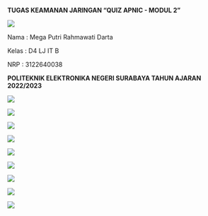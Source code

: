 ﻿**TUGAS                   KEAMANAN JARINGAN “QUIZ APNIC - MODUL 2”** 

![](image/Aspose.Words.80fe4a67-463d-4513-af96-b8237b2b7a95.001.png)

Nama : Mega Putri Rahmawati Darta 

Kelas : D4 LJ IT B 

NRP  : 3122640038 

**POLITEKNIK ELEKTRONIKA NEGERI SURABAYA TAHUN AJARAN 2022/2023** 

![](image/Aspose.Words.80fe4a67-463d-4513-af96-b8237b2b7a95.002.png)

![](image/Aspose.Words.80fe4a67-463d-4513-af96-b8237b2b7a95.003.png)

![](image/Aspose.Words.80fe4a67-463d-4513-af96-b8237b2b7a95.004.png)

![](image/Aspose.Words.80fe4a67-463d-4513-af96-b8237b2b7a95.005.png)

![](image/Aspose.Words.80fe4a67-463d-4513-af96-b8237b2b7a95.006.png)

![](image/Aspose.Words.80fe4a67-463d-4513-af96-b8237b2b7a95.007.png)

![](image/Aspose.Words.80fe4a67-463d-4513-af96-b8237b2b7a95.008.png)

![](image/Aspose.Words.80fe4a67-463d-4513-af96-b8237b2b7a95.009.png)

![](image/Aspose.Words.80fe4a67-463d-4513-af96-b8237b2b7a95.010.png)

